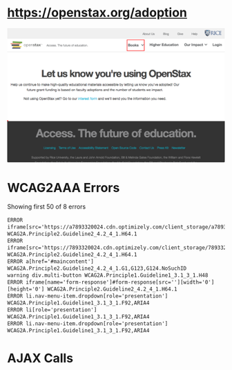 # https://openstax.org/adoption

![image](./screenshots/openstax.org_adoption.png)

# WCAG2AAA Errors

Showing first 50 of 8 errors

```
ERROR iframe[src='https://a7893320024.cdn.optimizely.com/client_storage/a7893320024.html'] WCAG2A.Principle2.Guideline2_4.2_4_1.H64.1
ERROR iframe[src='https://7893320024.cdn.optimizely.com/client_storage/7893320024.html'] WCAG2A.Principle2.Guideline2_4.2_4_1.H64.1
ERROR a[href='#maincontent'] WCAG2A.Principle2.Guideline2_4.2_4_1.G1,G123,G124.NoSuchID
warning div.multi-button WCAG2A.Principle1.Guideline1_3.1_3_1.H48
ERROR iframe[name='form-response']#form-response[src=''][width='0'][height='0'] WCAG2A.Principle2.Guideline2_4.2_4_1.H64.1
ERROR li.nav-menu-item.dropdown[role='presentation'] WCAG2A.Principle1.Guideline1_3.1_3_1.F92,ARIA4
ERROR li[role='presentation'] WCAG2A.Principle1.Guideline1_3.1_3_1.F92,ARIA4
ERROR li.nav-menu-item.dropdown[role='presentation'] WCAG2A.Principle1.Guideline1_3.1_3_1.F92,ARIA4
```

# AJAX Calls



